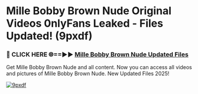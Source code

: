 # Mille Bobby Brown Nude Original Videos 0nlyFans Leaked - Files Updated! (9pxdf)

<h3>🔴 CLICK HERE 🌐==►► <a href="https://tinyurl.com/brd5kh86" rel="nofollow">Mille Bobby Brown Nude Updated Files</a></h3>

Get Mille Bobby Brown Nude and all content. Now you can access all videos and pictures of Mille Bobby Brown Nude. New Updated Files 2025!

[![9pxdf](https://i.imgur.com/K7sEzmb.gif)](https://tinyurl.com/brd5kh86)
